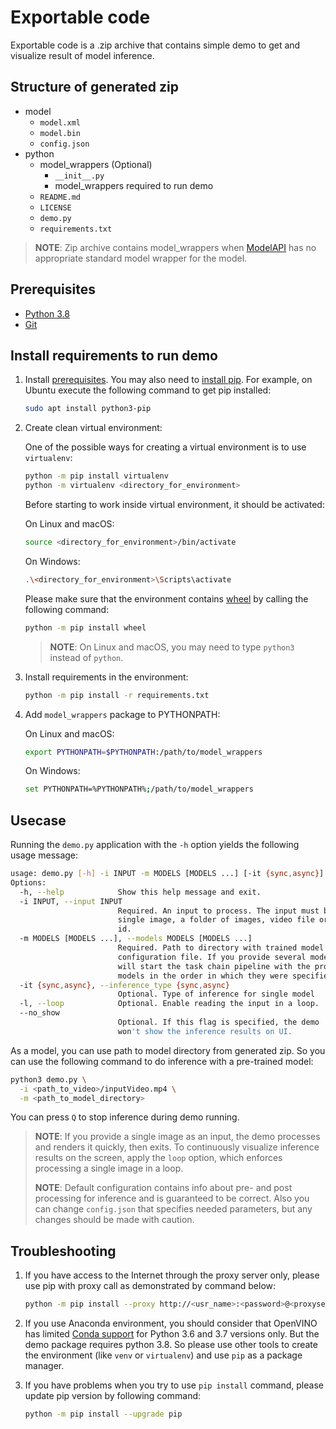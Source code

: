 # Exportable code

Exportable code is a .zip archive that contains simple demo to get and visualize result of model inference.

## Structure of generated zip

- model
  - `model.xml`
  - `model.bin`
  - `config.json`
- python
  - model_wrappers (Optional)
    - `__init__.py`
    - model_wrappers required to run demo
  - `README.md`
  - `LICENSE`
  - `demo.py`
  - `requirements.txt`

> **NOTE**: Zip archive contains model_wrappers when [ModelAPI](https://github.com/openvinotoolkit/open_model_zoo/tree/master/demos/common/python/openvino/model_zoo/model_api) has no appropriate standard model wrapper for the model.

## Prerequisites

- [Python 3.8](https://www.python.org/downloads/)
- [Git](https://git-scm.com/)

## Install requirements to run demo

1. Install [prerequisites](#prerequisites). You may also need to [install pip](https://pip.pypa.io/en/stable/installation/). For example, on Ubuntu execute the following command to get pip installed:

   ```bash
   sudo apt install python3-pip
   ```

1. Create clean virtual environment:

   One of the possible ways for creating a virtual environment is to use `virtualenv`:

   ```bash
   python -m pip install virtualenv
   python -m virtualenv <directory_for_environment>
   ```

   Before starting to work inside virtual environment, it should be activated:

   On Linux and macOS:

   ```bash
   source <directory_for_environment>/bin/activate
   ```

   On Windows:

   ```bash
   .\<directory_for_environment>\Scripts\activate
   ```

   Please make sure that the environment contains [wheel](https://pypi.org/project/wheel/) by calling the following command:

   ```bash
   python -m pip install wheel
   ```

   > **NOTE**: On Linux and macOS, you may need to type `python3` instead of `python`.

1. Install requirements in the environment:

   ```bash
   python -m pip install -r requirements.txt
   ```

1. Add `model_wrappers` package to PYTHONPATH:

   On Linux and macOS:

   ```bash
   export PYTHONPATH=$PYTHONPATH:/path/to/model_wrappers
   ```

   On Windows:

   ```bash
   set PYTHONPATH=%PYTHONPATH%;/path/to/model_wrappers
   ```

## Usecase

Running the `demo.py` application with the `-h` option yields the following usage message:

```bash
usage: demo.py [-h] -i INPUT -m MODELS [MODELS ...] [-it {sync,async}] [-l]
Options:
  -h, --help            Show this help message and exit.
  -i INPUT, --input INPUT
                        Required. An input to process. The input must be a
                        single image, a folder of images, video file or camera
                        id.
  -m MODELS [MODELS ...], --models MODELS [MODELS ...]
                        Required. Path to directory with trained model and
                        configuration file. If you provide several models you
                        will start the task chain pipeline with the provided
                        models in the order in which they were specified
  -it {sync,async}, --inference_type {sync,async}
                        Optional. Type of inference for single model
  -l, --loop            Optional. Enable reading the input in a loop.
  --no_show
                        Optional. If this flag is specified, the demo
                        won't show the inference results on UI.
```

As a model, you can use path to model directory from generated zip. So you can use the following command to do inference with a pre-trained model:

```bash
python3 demo.py \
  -i <path_to_video>/inputVideo.mp4 \
  -m <path_to_model_directory>
```

You can press `Q` to stop inference during demo running.

> **NOTE**: If you provide a single image as an input, the demo processes and renders it quickly, then exits. To continuously
> visualize inference results on the screen, apply the `loop` option, which enforces processing a single image in a loop.
>
> **NOTE**: Default configuration contains info about pre- and post processing for inference and is guaranteed to be correct.
> Also you can change `config.json` that specifies needed parameters, but any changes should be made with caution.

## Troubleshooting

1. If you have access to the Internet through the proxy server only, please use pip with proxy call as demonstrated by command below:

   ```bash
   python -m pip install --proxy http://<usr_name>:<password>@<proxyserver_name>:<port#> <pkg_name>
   ```

1. If you use Anaconda environment, you should consider that OpenVINO has limited [Conda support](https://docs.openvino.ai/2021.4/openvino_docs_install_guides_installing_openvino_conda.html) for Python 3.6 and 3.7 versions only. But the demo package requires python 3.8. So please use other tools to create the environment (like `venv` or `virtualenv`) and use `pip` as a package manager.

1. If you have problems when you try to use `pip install` command, please update pip version by following command:

   ```bash
   python -m pip install --upgrade pip
   ```
